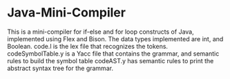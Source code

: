 # Java-Mini-Compiler
This is a mini-compiler for if-else and for loop constructs of Java, implemented using Flex and Bison. 
The data types implemented are int, and Boolean.
code.l is the lex file that recognizes the tokens.
codeSymbolTable.y is a Yacc file that contains the grammar, and semantic rules to build the symbol table
codeAST.y has semantic rules to print the abstract syntax tree for the grammar. 

